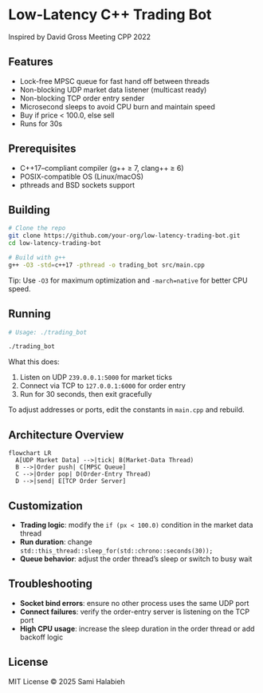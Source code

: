 # Low-Latency C++ Trading Bot

Inspired by David Gross Meeting CPP 2022
## Features

- Lock-free MPSC queue for fast hand off between threads
- Non-blocking UDP market data listener (multicast ready)
- Non-blocking TCP order entry sender
- Microsecond sleeps to avoid CPU burn and maintain speed
- Buy if price < 100.0, else sell
- Runs for 30s

## Prerequisites

- C++17–compliant compiler (g++ ≥ 7, clang++ ≥ 6)
- POSIX-compatible OS (Linux/macOS)
- pthreads and BSD sockets support

## Building

```bash
# Clone the repo
git clone https://github.com/your-org/low-latency-trading-bot.git
cd low-latency-trading-bot

# Build with g++
g++ -O3 -std=c++17 -pthread -o trading_bot src/main.cpp
```

Tip: Use `-O3` for maximum optimization and `-march=native` for better CPU speed.

## Running

```bash
# Usage: ./trading_bot

./trading_bot
```

What this does:
1. Listen on UDP `239.0.0.1:5000` for market ticks
2. Connect via TCP to `127.0.0.1:6000` for order entry
3. Run for 30 seconds, then exit gracefully

To adjust addresses or ports, edit the constants in `main.cpp` and rebuild.

## Architecture Overview

```mermaid
flowchart LR
  A[UDP Market Data] -->|tick| B(Market-Data Thread)
  B -->|Order push| C[MPSC Queue]
  C -->|Order pop| D(Order-Entry Thread)
  D -->|send| E[TCP Order Server]
```

## Customization

- **Trading logic**: modify the `if (px < 100.0)` condition in the market data thread
- **Run duration**: change `std::this_thread::sleep_for(std::chrono::seconds(30));`
- **Queue behavior**: adjust the order thread’s sleep or switch to busy wait

## Troubleshooting

- **Socket bind errors**: ensure no other process uses the same UDP port
- **Connect failures**: verify the order-entry server is listening on the TCP port
- **High CPU usage**: increase the sleep duration in the order thread or add backoff logic

## License

MIT License © 2025 Sami Halabieh
